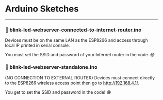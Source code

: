 # Arduino Sketches
____

###  :gem: blink-led-webserver-connected-to-internet-router.ino

  Devices must be on the same LAN as the ESP8266 and access through local IP printed in serial console.
  
  You must set the SSID and password of your Internet router in the code. :sunglasses:
  
### :gem: blink-led-webserver-standalone.ino
  
  (NO CONNECTION TO EXTERNAL ROUTER)
  Devices must connect directly to the ESP8266 wireless access point then go to http://192.168.4.1/. 
  
  You get to set the SSID and password in the code! :grin:
